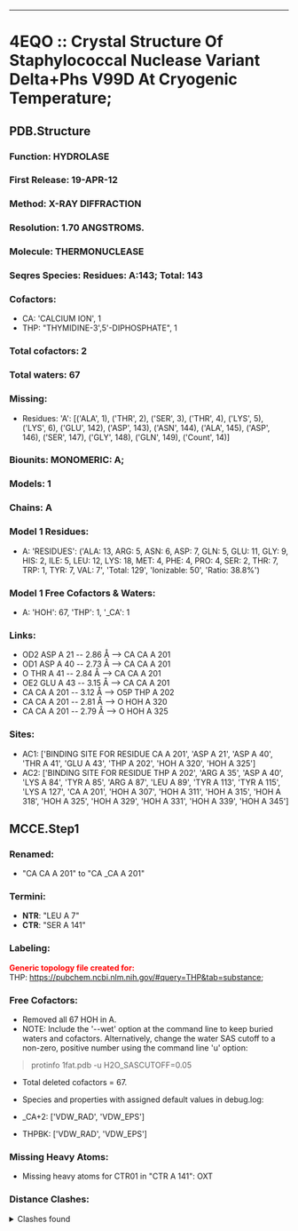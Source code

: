 ---
# 4EQO :: Crystal Structure Of Staphylococcal Nuclease Variant Delta+Phs V99D At Cryogenic Temperature;
## PDB.Structure
### Function: HYDROLASE
### First Release: 19-APR-12
### Method: X-RAY DIFFRACTION
### Resolution: 1.70 ANGSTROMS.
### Molecule: THERMONUCLEASE
### Seqres Species: Residues: A:143; Total: 143
### Cofactors:
  -  CA:
 'CALCIUM ION', 1
  - THP:
 "THYMIDINE-3',5'-DIPHOSPHATE", 1

### Total cofactors: 2
### Total waters: 67
### Missing:
  - Residues:
 'A': [('ALA', 1), ('THR', 2), ('SER', 3), ('THR', 4), ('LYS', 5), ('LYS', 6), ('GLU', 142), ('ASP', 143), ('ASN', 144), ('ALA', 145), ('ASP', 146), ('SER', 147), ('GLY', 148), ('GLN', 149),
       ('Count', 14)]

### Biounits: MONOMERIC: A;
### Models: 1
### Chains: A
### Model 1 Residues:
  - A:
 'RESIDUES': ('ALA: 13, ARG: 5, ASN: 6, ASP: 7, GLN: 5, GLU: 11, GLY: 9, HIS: 2, ILE: 5, LEU: 12, LYS: 18, MET: 4, PHE: 4, PRO: 4, SER: 2, THR: 7, TRP: 1, TYR: 7, VAL: 7', 'Total: 129', 'Ionizable: 50',
              'Ratio: 38.8%')

### Model 1 Free Cofactors & Waters:
  - A:
 'HOH': 67, 'THP': 1, '_CA': 1

### Links:
  - OD2 ASP A 21 -- 2.86 Å --> CA  CA A 201
  - OD1 ASP A 40 -- 2.73 Å --> CA  CA A 201
  - O  THR A 41 -- 2.84 Å --> CA  CA A 201
  - OE2 GLU A 43 -- 3.15 Å --> CA  CA A 201
  - CA  CA A 201 -- 3.12 Å --> O5P THP A 202
  - CA  CA A 201 -- 2.81 Å --> O  HOH A 320
  - CA  CA A 201 -- 2.79 Å --> O  HOH A 325

### Sites:
  - AC1: ['BINDING SITE FOR RESIDUE CA A 201', 'ASP A  21', 'ASP A  40', 'THR A  41', 'GLU A  43', 'THP A 202', 'HOH A 320', 'HOH A 325']
  - AC2: ['BINDING SITE FOR RESIDUE THP A 202', 'ARG A  35', 'ASP A  40', 'LYS A  84', 'TYR A  85', 'ARG A  87', 'LEU A  89', 'TYR A 113', 'TYR A 115', 'LYS A 127', 'CA A 201', 'HOH A 307', 'HOH A 311', 'HOH A 315', 'HOH A 318', 'HOH A 325', 'HOH A 329', 'HOH A 331', 'HOH A 339', 'HOH A 345']

## MCCE.Step1
### Renamed:
  - "CA    CA A 201" to "CA   _CA A 201"

### Termini:
 - <strong>NTR</strong>: "LEU A   7"
 - <strong>CTR</strong>: "SER A 141"

### Labeling:
<strong><font color='red'>Generic topology file created for:</font></strong>  
THP: https://pubchem.ncbi.nlm.nih.gov/#query=THP&tab=substance; 

### Free Cofactors:
  - Removed all 67 HOH in A.
  - NOTE: Include the '--wet' option at the command line to keep buried waters and cofactors. Alternatively, change the water SAS cutoff to a non-zero, positive number using the command line 'u' option:
  > protinfo 1fat.pdb -u H2O_SASCUTOFF=0.05
  - Total deleted cofactors = 67.
  - Species and properties with assigned default values in debug.log:

  - _CA+2: ['VDW_RAD', 'VDW_EPS']

  - THPBK: ['VDW_RAD', 'VDW_EPS']


### Missing Heavy Atoms:
  -    Missing heavy atoms for CTR01 in "CTR A 141":   OXT

### Distance Clashes:
<details><summary>Clashes found</summary>

- d= 1.55: " CA  NTR A   7" to " CB  LEU A   7"

</details>

